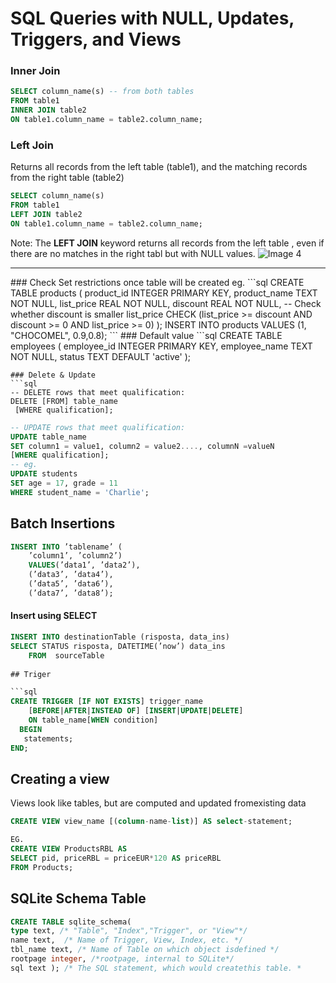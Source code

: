 # SQL Queries with NULL, Updates, Triggers, and Views
### Inner Join
```sql
SELECT column_name(s) -- from both tables
FROM table1
INNER JOIN table2
ON table1.column_name = table2.column_name;
```
### Left Join
Returns all records from the left table (table1), and the matching records from the right table (table2)
```sql
SELECT column_name(s)
FROM table1
LEFT JOIN table2
ON table1.column_name = table2.column_name;
```
Note: The **LEFT JOIN** keyword returns all records from the left table , even if there are no matches in the right tabl but with NULL values.
![Image 4](../../Files/second-semester/db/4.PNG)
<hr>
### Check
Set restrictions once table will be created
eg.
```sql
CREATE TABLE products (
        product_id INTEGER PRIMARY KEY,
        product_name TEXT NOT NULL,
        list_price REAL NOT NULL,
        discount REAL NOT NULL,
        -- Check whether discount is smaller list_price
    CHECK (list_price >= discount AND
        discount >= 0 AND
        list_price >= 0) );
INSERT INTO products VALUES (1, "CHOCOMEL", 0.9,0.8);
```
### Default value
```sql
CREATE TABLE employees (
    employee_id INTEGER PRIMARY KEY,
    employee_name TEXT NOT NULL,
    status TEXT DEFAULT 'active'
);

```
### Delete & Update
```sql
-- DELETE rows that meet qualification:
DELETE [FROM] table_name
 [WHERE qualification];
```
```sql
-- UPDATE rows that meet qualification:
UPDATE table_name
SET column1 = value1, column2 = value2...., columnN =valueN
[WHERE qualification];
-- eg.
UPDATE students
SET age = 17, grade = 11
WHERE student_name = 'Charlie';
```
## Batch Insertions

```sql
INSERT INTO ’tablename’ (
    ’column1’, ’column2’)
    VALUES(’data1’, ’data2’),
    (’data3’, ’data4’),
    (’data5’, ’data6’),
    (’data7’, ’data8’);
```
#### Insert using SELECT

```sql
INSERT INTO destinationTable (risposta, data_ins)
SELECT STATUS risposta, DATETIME(’now’) data_ins
    FROM  sourceTable
                                                                                  ```
## Triger

```sql
CREATE TRIGGER [IF NOT EXISTS] trigger_name
    [BEFORE|AFTER|INSTEAD OF] [INSERT|UPDATE|DELETE]
    ON table_name[WHEN condition]
  BEGIN
   statements;
END;

```
## Creating a view
Views look like tables, but are computed and updated fromexisting data
```sql
CREATE VIEW view_name [(column-name-list)] AS select-statement;

EG.
CREATE VIEW ProductsRBL AS
SELECT pid, priceRBL = priceEUR*120 AS priceRBL
FROM Products;
```
## SQLite Schema Table
```sql
CREATE TABLE sqlite_schema(
type text, /* "Table", "Index","Trigger", or "View"*/
name text,  /* Name of Trigger, View, Index, etc. */
tbl_name text, /* Name of Table on which object isdefined */
rootpage integer, /*rootpage, internal to SQLite*/
sql text ); /* The SQL statement, which would createthis table. *
```